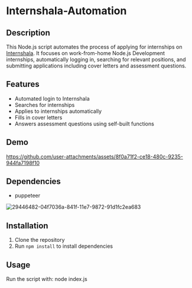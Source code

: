 # Internshala-Automation

## Description
This Node.js script automates the process of applying for internships on <a href="https://internshala.com">Internshala</a>. It focuses on work-from-home Node.js Development internships, automatically logging in, searching for relevant positions, and submitting applications including cover letters and assessment questions.

## Features
- Automated login to Internshala
- Searches for internships
- Applies to internships automatically
- Fills in cover letters
- Answers assessment questions using self-built functions

## Demo


https://github.com/user-attachments/assets/8f0a71f2-ce18-480c-9235-944fa7198f10



## Dependencies
- puppeteer

![29446482-04f7036a-841f-11e7-9872-91d1fc2ea683](https://github.com/user-attachments/assets/967788db-21f9-42a9-974b-28a11951c0c3)

## Installation
1. Clone the repository
2. Run `npm install` to install dependencies

## Usage
Run the script with: node index.js
